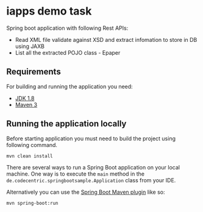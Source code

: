 # iapps demo task

Spring boot application with following  Rest APIs:
- Read XML file validate against XSD and extract infomation to store in DB using JAXB
- List all the extracted POJO class - Epaper

## Requirements

For building and running the application you need:

- [JDK 1.8](http://www.oracle.com/technetwork/java/javase/downloads/jdk8-downloads-2133151.html)
- [Maven 3](https://maven.apache.org)


## Running the application locally

Before starting application you must need to build the project using following command.

```shell
mvn clean install
```

There are several ways to run a Spring Boot application on your local machine. One way is to execute the `main` method in the `de.codecentric.springbootsample.Application` class from your IDE.


Alternatively you can use the [Spring Boot Maven plugin](https://docs.spring.io/spring-boot/docs/current/reference/html/build-tool-plugins-maven-plugin.html) like so:

```shell
mvn spring-boot:run
```